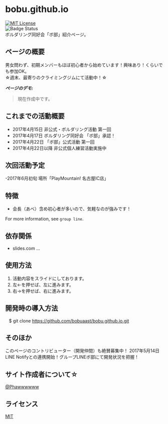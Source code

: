 # bobu.github.io
[![MIT License](http://img.shields.io/badge/license-MIT-blue.svg?style=flat)](LICENSE)  
![Badge Status](https://img.shields.io/badge/%E3%83%9C%E9%83%A8-%E6%B4%BB%E5%8B%95%E4%B8%AD-brightgreen.svg)  
ボルダリング同好会「ボ部」紹介ページ。

## ページの概要

男女問わず、初期メンバーもほぼ初心者から始めています！興味あり！くらいでも参加OK。  
☆週末、最寄りのクライミングジムにて活動中！☆  

***ページのデモ:***

>現在作成中です。
<!--![Demo](https://image-url.gif)-->

## これまでの活動概要


- 2017年4月15日 非公式・ボルダリング活動 第一回  
- 2017年4月17日 ボルダリング同好会 「ボ部」承認！  
- 2017年4月22日 「ボ部」公式活動 第一回  
- 2017年4月22日以降 非公式個人練習活動実施中  

## 次回活動予定

-2017年6月初旬 場所「PlayMountain! 名古屋IC店」  

## 特徴

-  会長（あべ）含め初心者が多いので、気軽なのが強みです！

For more information, see `group line`.

## 依存関係

- slides.com ...   

## 使用方法

1. 活動内容をスライドにしております。
2. 左←を押せば、左に進みます。
3. 右→を押せば、右に進みます。

## 開発時の導入方法

    $ git clone https://github.com/bobuaast/bobu.github.io.git

## そのほか

このページのコントリビューター（開発仲間）も絶賛募集中！
2017年5月14日 LINE Notifyとの連携開始！グループLINEボ部にて開発状況を把握！

## サイト作成者について☆

[@Phawwwwww](https://twitter.com/Phawwwwww)

## ライセンス

[MIT](http://Phawwwwww.mit-license.org)
